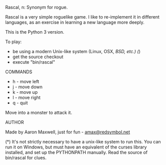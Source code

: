 Rascal, n: Synonym for rogue.

Rascal is a very simple roguelike game. I like to re-implement it in
different languages, as an exercise in learning a new language more
deeply.

This is the Python 3 version.

To play:
 - be using a modern Unix-like system (Linux, OSX, *BSD, etc.) (*)
 - get the source checkout
 - execute "bin/rascal"

COMMANDS

 * h - move left
 * j - move down
 * k - move up
 * l - move right
 * q - quit

Move into a monster to attack it.

AUTHOR

Made by Aaron Maxwell, just for fun - amax@redsymbol.net

(*) It's not strictly necessary to have a unix-like system to run
this. You can run it on Windows, but must have an equivalent of the
curses library installed, and set up the PYTHONPATH manually. Read the
source of bin/rascal for clues.